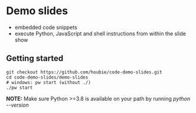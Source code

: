 # Demo slides
* embedded code snippets
* execute Python, JavaScript and shell instructions from within the slide show

## Getting started

```shell
git checkout https://github.com/houbie/code-demo-slides.git
cd code-demo-slides/demo-slides
# windows: pw start (without ./)
./pw start
```

<div class="alert alert-block alert-info">
    <b>NOTE:</b> Make sure Python >=3.8 is available on your path by running <em>python --version</em></div>
